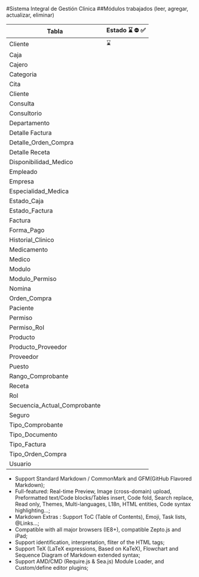 #Sistema Integral de Gestión Clinica
##Módulos trabajados (leer, agregar, actualizar, eliminar)

| Tabla                   | Estado ⌛ ⛔ ✅ |
|-------------------------|-----------|
| Cliente                 |  ⌛    |
| Caja                    |         |
| Cajero                  |         |
| Categoria               |         |
| Cita                    |         |
| Cliente                 |         |
| Consulta                |         |
| Consultorio             |         |
| Departamento            |         |
| Detalle Factura         |         |
| Detalle_Orden_Compra    |         |
| Detalle Receta          |         |
| Disponibilidad_Medico   |         |
| Empleado                |         |
| Empresa                 |         |
| Especialidad_Medica     |         |
| Estado_Caja             |         |
| Estado_Factura          |         |
| Factura                 |         |
| Forma_Pago              |         |
| Historial_Clinico       |         |
| Medicamento             |         |
| Medico                  |         |
| Modulo                  |         |
| Modulo_Permiso          |         |
| Nomina                  |         |
| Orden_Compra            |         |
| Paciente                |         |
| Permiso                 |         |
| Permiso_RoI             |         |
| Producto                |         |
| Producto_Proveedor      |         |
| Proveedor               |         |
| Puesto                  |         |
| Rango_Comprobante       |         |
| Receta                  |         |
| Rol                     |         |
| Secuencia_ActuaI_Comprobante |    |
| Seguro                  |         |
| Tipo_Comprobante        |         |
| Tipo_Documento          |         |
| Tipo_Factura            |         |
| Tipo_Orden_Compra       |         |
| Usuario                 |         |



- Support Standard Markdown / CommonMark and GFM(GitHub Flavored Markdown);
- Full-featured: Real-time Preview, Image (cross-domain) upload, Preformatted text/Code blocks/Tables insert, Code fold, Search replace, Read only, Themes, Multi-languages, L18n, HTML entities, Code syntax highlighting...;
- Markdown Extras : Support ToC (Table of Contents), Emoji, Task lists, @Links...;
- Compatible with all major browsers (IE8+), compatible Zepto.js and iPad;
- Support identification, interpretation, fliter of the HTML tags;
- Support TeX (LaTeX expressions, Based on KaTeX), Flowchart and Sequence Diagram of Markdown extended syntax;
- Support AMD/CMD (Require.js & Sea.js) Module Loader, and Custom/define editor plugins;

